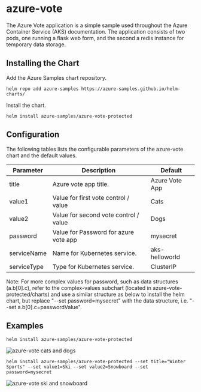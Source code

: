 # azure-vote

The Azure Vote application is a simple sample used throughout the Azure Container Service (AKS) documentation. The application consists of two pods, one running a flask web form, and the second a redis instance for temporary data storage.

## Installing the Chart

Add the Azure Samples chart repository.

```
helm repo add azure-samples https://azure-samples.github.io/helm-charts/
```

Install the chart.

```
helm install azure-samples/azure-vote-protected
```


## Configuration

The following tables lists the configurable parameters of the azure-vote chart and the default values.

| Parameter | Description | Default |
|---|---|---|
| title | Azure vote app title. | Azure Vote App |
| value1 | Value for first vote control / value | Cats |
| value2 | Value for second vote control / value | Dogs |
| password | Value for Password for azure vote app | mysecret | 
| serviceName | Name for Kubernetes service. | aks-helloworld |
| serviceType | Type for Kubernetes service. | ClusterIP |

Note: For more complex values for password, such as data structures (a.b[0].c), refer to the complex-values subchart (located in azure-vote-protected/charts) and use a similar structure as below to install the helm chart, but replace "--set password=mysecret" with the data structure, i.e. "--set a.b[0].c=passwordValue".


## Examples

```
helm install azure-samples/azure-vote-protected
```

![azure-vote cats and dogs](../images/vote1.png)

```
helm install azure-samples/azure-vote-protected --set title="Winter Sports" --set value1=Ski --set value2=Snowboard --set password=mysecret
```

![azure-vote ski and snowboard](../images/vote2.png)


